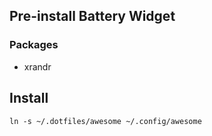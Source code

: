 ## Pre-install Battery Widget

### Packages
* xrandr

## Install

`ln -s ~/.dotfiles/awesome ~/.config/awesome`
